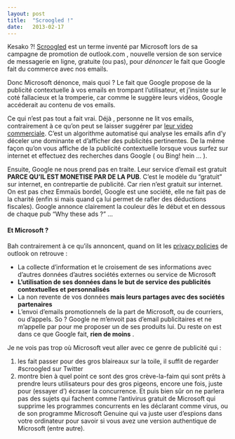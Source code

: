 ```yaml
---
layout:	post
title:	"Scroogled !"
date:	2013-02-17
---
```


  Kesako ?! [Scroogled](http://www.scroogled.com/ "http://www.scroogled.com/") est un terme inventé par Microsoft lors de sa campagne de promotion de outlook.com , nouvelle version de son service de messagerie en ligne, gratuite (ou pas), pour *dénoncer* le fait que Google fait du commerce avec nos emails.

Donc Microsoft dénonce, mais quoi ? Le fait que Google propose de la publicité contextuelle à vos emails en trompant l’utilisateur, et j’insiste sur le coté fallacieux et la tromperie, car comme le suggère leurs vidéos, Google accéderait au contenu de vos emails.

Ce qui n’est pas tout a fait vrai. Déjà , personne ne lit vos emails, contrairement à ce qu’on peut se laisser suggérer par [leur video commerciale](http://www.bing.com/videos?mkt=en-us&vid=daf3e70b-2c71-4ba2-b792-f975eadbc2e0&from=sharepermalink&src=v5:share:sharepermalink:&from=mpl_en-us "http://www.bing.com/videos?mkt=en-us&vid=daf3e70b-2c71-4ba2-b792-f975eadbc2e0&from=sharepermalink&src=v5:share:sharepermalink:&from=mpl_en-us"). C’est un algorithme automatisé qui analyse les emails afin d’y déceler une dominante et d’afficher des publicités pertinentes. De la même façon qu’on vous affiche de la publicité contextuelle lorsque vous surfez sur internet et effectuez des recherches dans Google ( ou Bing! hein … ).

Ensuite, Google ne nous prend pas en traite. Leur service d’email est gratuit **PARCE QU’IL EST MONETISE PAR DE LA PUB**. C’est le modèle du “gratuit” sur internet, en contrepartie de publicité. Car rien n’est gratuit sur internet. On est pas chez Emmaüs bordel, Google est une société, elle ne fait pas de la charité (enfin si mais quand ça lui permet de rafler des déductions fiscales). Google annonce clairement la couleur dès le début et en dessous de chaque pub “Why these ads ?” …

#### Et Microsoft ?

Bah contrairement à ce qu’ils annoncent, quand on lit les [privacy policies](http://privacy.microsoft.com/en-us/default.mspx "http://privacy.microsoft.com/en-us/default.mspx") de outlook on retrouve :

* La collecte d’information et le croisement de ses informations avec d’autres données d’autres sociétés externes ou service de Microsoft
* **L’utilisation de ses données dans le but de service des publicités contextuelles et personnalisés**
* La non revente de vos données **mais leurs partages avec des sociétés partenaires**
* L’envoi d’emails promotionnels de la part de Microsoft, ou de courriers, ou d’appels.
So ? Google ne m’envoit pas d’email publicitaires et ne m’appelle par pour me proposer un de ses produits lui. Du reste on est dans ce que Google fait, **rien de moins** .

Je ne vois pas trop où Microsoft veut aller avec ce genre de publicité qui :

1. les fait passer pour des gros blaireaux sur la toile, il suffit de regarder #scroogled sur Twitter
2. montre bien à quel point ce sont des gros crève-la-faim qui sont prêts à prendre leurs utilisateurs pour des gros pigeons, encore une fois, juste pour (essayer d’) écraser la concurrence.
Et puis bien sûr on ne parlera pas des sujets qui fachent comme l’antivirus gratuit de Microsoft qui supprime les programmes concurrents en les déclarant comme virus, ou de son programme Microsoft Genuine qui va juste user d’espions dans votre ordinateur pour savoir si vous avez une version authentique de Microsoft (entre autre).

  